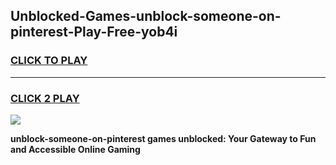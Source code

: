 
## Unblocked-Games-unblock-someone-on-pinterest-Play-Free-yob4i
<h3>
<a href="https://premium76.site?title=unblock-someone-on-pinterest&ref=18A1">CLICK TO PLAY</a></h3>
<hr>

<h3>
<a href="https://premium76.site?title=unblock-someone-on-pinterest&ref=18A1">CLICK 2 PLAY</a>
  
</h3>

<a href="https://premium76.site?title=unblock-someone-on-pinterest&ref=18A1"><img src="https://clearcache.store/games.png"></a>


**unblock-someone-on-pinterest games unblocked: Your Gateway to Fun and Accessible Online Gaming**
